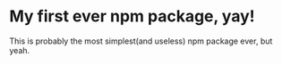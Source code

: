 # My first ever npm package, yay!

This is probably the most simplest(and useless) npm package ever, but yeah.
